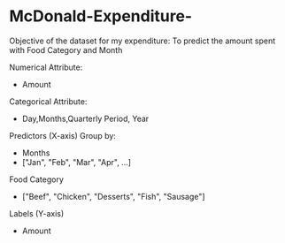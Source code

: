 # McDonald-Expenditure-
Objective of the dataset for my expenditure:
To predict the amount spent with Food Category and Month

Numerical Attribute:
* Amount

Categorical Attribute:
* Day,Months,Quarterly Period, Year


Predictors (X-axis)
Group by:
* Months
* ["Jan", "Feb", "Mar", "Apr", ...]
  
Food Category
* ["Beef", "Chicken", "Desserts", "Fish", "Sausage"]

Labels (Y-axis)
* Amount


